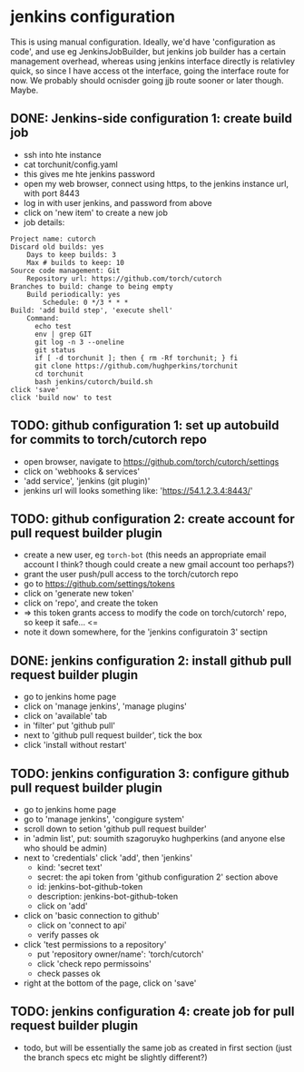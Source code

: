 # jenkins configuration

This is using manual configuration.  Ideally, we'd have 'configuration as code', and use eg JenkinsJobBuilder, but jenkins job builder has a certain management overhead, whereas using jenkins interface directly is relativley quick, so since I have access ot the interface, going the interface route for now.  We probably should ocnisder going jjb route sooner or later though.  Maybe.

## DONE: Jenkins-side configuration 1: create build job

- ssh into hte instance
- cat torchunit/config.yaml
- this gives me hte jenkins password
- open my web browser, connect using https, to the jenkins instance url, with port 8443
- log in with user jenkins, and password from above
- click on 'new item' to create a new job
- job details:
```
Project name: cutorch
Discard old builds: yes
    Days to keep builds: 3
    Max # builds to keep: 10
Source code management: Git
    Repository url: https://github.com/torch/cutorch
Branches to build: change to being empty
    Build periodically: yes
        Schedule: 0 */3 * * *
Build: 'add build step', 'execute shell'
    Command:
      echo test
      env | grep GIT
      git log -n 3 --oneline
      git status
      if [ -d torchunit ]; then { rm -Rf torchunit; } fi
      git clone https://github.com/hughperkins/torchunit
      cd torchunit
      bash jenkins/cutorch/build.sh
click 'save'
click 'build now' to test
```

## TODO: github configuration 1: set up autobuild for commits to torch/cutorch repo

- open browser, navigate to https://github.com/torch/cutorch/settings
- click on 'webhooks & services'
- 'add service', 'jenkins (git plugin)'
- jenkins url will looks something like: 'https://54.1.2.3.4:8443/'

## TODO: github configuration 2: create account for pull request builder plugin

- create a new user, eg `torch-bot` (this needs an appropriate email account I think? though could create a new gmail account too perhaps?)
- grant the user push/pull access to the torch/cutorch repo
- go to https://github.com/settings/tokens
- click on 'generate new token'
- click on 'repo', and create the token
- => this token grants access to modify the code on torch/cutorch' repo, so keep it safe... <=
- note it down somewhere, for the 'jenkins configuratoin 3' sectipn

## DONE: jenkins configuration 2: install github pull request builder plugin

- go to jenkins home page
- click on 'manage jenkins', 'manage plugins'
- click on 'available' tab
- in 'filter' put 'github pull'
- next to 'github pull request builder', tick the box
- click 'install without restart'

## TODO: jenkins configuration 3: configure github pull request builder plugin

- go to jenkins home page
- go to 'manage jenkins', 'congigure system'
- scroll down to setion 'github pull request builder'
- in 'admin list', put:
    soumith
    szagoruyko
    hughperkins
(and anyone else who should be admin)
- next to 'credentials' click 'add', then 'jenkins'
   - kind: 'secret text'
   - secret: the api token from 'github configuration 2' section above
   - id: jenkins-bot-github-token
   - description: jenkins-bot-github-token
   - click on 'add'
- click on 'basic connection to github'
   - click on 'connect to api'
   - verify passes ok
- click 'test permissions to a repository'
   - put 'repository owner/name': 'torch/cutorch'
   - click 'check repo permissoins'
   - check passes ok
- right at the bottom of the page, click on 'save'

## TODO: jenkins configuration 4: create job for pull request builder plugin

- todo, but will be essentially the same job as created in first section (just the branch specs etc might be slightly different?)

